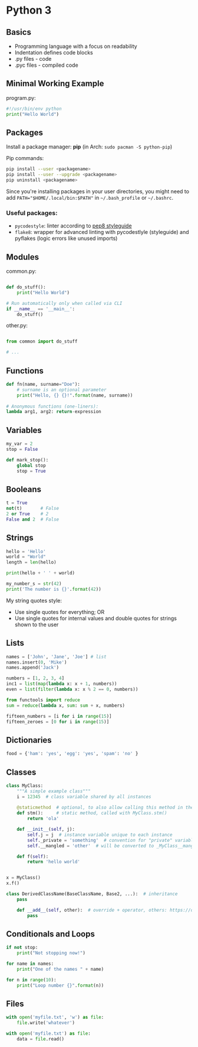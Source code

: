 # Python 3

## Basics

- Programming language with a focus on readability
- Indentation defines code blocks
- .py files - code
- .pyc files - compiled code

## Minimal Working Example

program.py:
```python
#!/usr/bin/env python
print("Hello World")
```

## Packages

Install a package manager: **pip** (in Arch: `sudo pacman -S python-pip`)

Pip commands:
```bash
pip install --user <packagename>
pip install --user --upgrade <packagename>
pip uninstall <packagename>
```

Since you're installing packages in your user directories, you might need to add `PATH="$HOME/.local/bin:$PATH"` in `~/.bash_profile` or `~/.bashrc`.

### Useful packages:
- `pycodestyle`: linter according to [pep8 styleguide](https://www.python.org/dev/peps/pep-0008/)
- `flake8`: wrapper for advanced linting with pycodestlyle (styleguide) and pyflakes (logic errors like unused imports)

## Modules
common.py:
```python

def do_stuff():
    print("Hello World")

# Run automatically only when called via CLI
if __name__ == '__main__':
    do_stuff()
```

other.py:
```python

from common import do_stuff

# ...
```

## Functions
```python
def fn(name, surname="Doe"):
    # surname is an optional parameter
    print("Hello, {} {}!".format(name, surname))
    
# Anonymous functions (one-liners):
lambda arg1, arg2: return-expression
```

## Variables
```python
my_var = 2
stop = False

def mark_stop():
    global stop
    stop = True
```

## Booleans
```python
t = True
not(t)       # False
2 or True    # 2
False and 2  # False
```

## Strings
```python
hello = 'Hello'
world = "World"
length = len(hello)

print(hello + ' ' + world)

my_number_s = str(42)
print('The number is {}'.format(42))
```

My string quotes style:
- Use single quotes for everything; OR
- Use single quotes for internal values and double quotes for strings shown to the user

## Lists
```python
names = ['John', 'Jane', 'Joe'] # list
names.insert(0, 'Mike')
names.append('Jack')

numbers = [1, 2, 3, 4]
inc1 = list(map(lambda x: x + 1, numbers))
even = list(filter(lambda x: x % 2 == 0, numbers))

from functools import reduce
sum = reduce(lambda x, sum: sum + x, numbers)

fifteen_numbers = [i for i in range(15)]
fifteen_zeroes = [0 for i in range(15)]
```

## Dictionaries
```python
food = {'ham': 'yes', 'egg': 'yes', 'spam': 'no' }
```

## Classes
```python
class MyClass:
    """A simple example class"""
    i = 12345  # class variable shared by all instances
    
    @staticmethod  # optional, to also allow calling this method in the instance, e.g. x.stm()
    def stm():     # static method, called with MyClass.stm()
        return 'ola'

    def __init__(self, j):
        self.j = j  # instance variable unique to each instance
        self._private = 'something'  # convention for "private" variables
        self.__mangled = 'other'  # will be converted to _MyClass__mangled to avoid name clashes

    def f(self):
        return 'hello world'


x = MyClass()
x.f()

class DerivedClassName(BaseClassName, Base2, ...):  # inheritance
    pass

    def __add__(self, other):  # override + operator, others: https://docs.python.org/3/library/operator.html
        pass
```

## Conditionals and Loops
```python
if not stop:
    print("Not stopping now!")

for name in names:
    print("One of the names " + name)

for n in range(10):
    print("Loop number {}".format(n))
```

## Files
```python
with open('myfile.txt', 'w') as file:
    file.write('whatever')

with open('myfile.txt') as file:
    data = file.read() 
```
